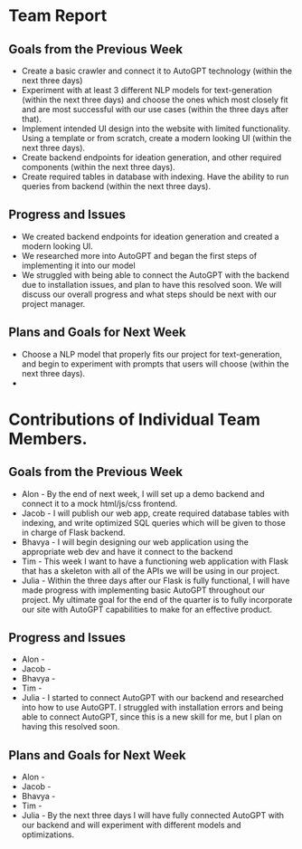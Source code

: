 # Team Report
## Goals from the Previous Week
* Create a basic crawler and connect it to AutoGPT technology (within the next three days)
* Experiment with at least 3 different NLP models for text-generation (within the next three days) and choose the ones which most closely fit and are most successful with our use cases (within the three days after that). 
* Implement intended UI design into the website with limited functionality. Using a template or from scratch, create a modern looking UI (within the next three days). 
* Create backend endpoints for ideation generation, and other required components (within the next three days). 
* Create required tables in database with indexing. Have the ability to run queries from backend (within the next three days). 

## Progress and Issues
* We created backend endpoints for ideation generation and created a modern looking UI.
* We researched more into AutoGPT and began the first steps of implementing it into our model
* We struggled with being able to connect the AutoGPT with the backend due to installation issues, and plan to have this resolved soon. We will discuss our overall progress and what steps should be next with our project manager.

## Plans and Goals for Next Week
* Choose a NLP model that properly fits our project for text-generation, and begin to experiment with prompts that users will choose (within the next three days).
* 





# Contributions of Individual Team Members.
## Goals from the Previous Week
* Alon - By the end of next week, I will set up a demo backend and connect it to a mock html/js/css frontend.
* Jacob - I will publish our web app, create required database tables with indexing, and write optimized SQL queries which will be given to those in charge of Flask backend.
* Bhavya - I will begin designing our web application using the appropriate web dev and have it connect to the backend 
* Tim - This week I want to have a functioning web application with Flask that has a skeleton with all of the APIs we will be using in our project.
* Julia - Within the three days after our Flask is fully functional, I will have made progress with implementing basic AutoGPT throughout our project. My ultimate goal for the end of the quarter is to fully incorporate our site with AutoGPT capabilities to make for an effective product.

## Progress and Issues
* Alon - 
* Jacob - 
* Bhavya - 
* Tim -  
* Julia - I started to connect AutoGPT with our backend and researched into how to use AutoGPT. I struggled with installation errors and being able to connect AutoGPT, since this is a new skill for me, but I plan on having this resolved soon.


## Plans and Goals for Next Week
* Alon - 
* Jacob - 
* Bhavya - 
* Tim -  
* Julia - By the next three days I will have fully connected AutoGPT with our backend and will experiment with different models and optimizations.
